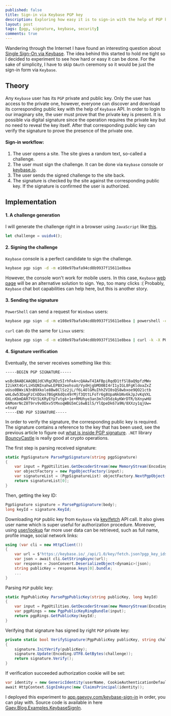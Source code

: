 ```yaml
---
published: false
title: Sign-in via Keybase PGP key
description: Exploring how easy it is to sign-in with the help of PGP key hosted by Keybase.
layout: post
tags: [pgp, signature, keybase, security]
comments: true
---
```


Wandering through the Internet I have found an interesting question about [Single Sign-On via Keybase](https://github.com/keybase/keybase-issues/issues/1767). The idea behind this started to hold me tight so I decided to experiment to see how hard or easy it can be done. For the sake of simplicity, I have to skip `OAuth` ceremony so it would be just the sign-in form via `Keybase`.

## Theory

Any `Keybase` user has its `PGP` private and public key. Only the user has access to the private one, however, everyone can discover and download its corresponding public key with the help of `Keybase` API. In order to login to our imaginary site, the user must prove that the private key is present. It is possible via digital signature since the operation requires the private key but no need to reveal the key itself. After that corresponding public key can verify the signature to prove the presence of the private one.

#### Sign-in workflow:
1. The user opens a site. The site gives a random text, so-called a challenge.
2. The user must sign the challenge. It can be done via `Keybase` console or [keybase.io](https://keybase.io/).
3. The user sends the signed challenge to the site back.
4. The signature is checked by the site against the corresponding public key. If the signature is confirmed the user is authorized.

## Implementation

#### 1. A challenge generation

I will generate the challenge right in a browser using `JavaScript` like [this](https://stackoverflow.com/a/2117523).

```javascript
let challenge = uuidv4();
```

#### 2. Signing the challenge

`Keybase` console is a perfect candidate to sign the challenge. 

```bash
keybase pgp sign -d -m e108e97bafa94cd8b9937f15611e8bea
```

However, the console won't work for mobile users. In this case, `Keybase` [web page](https://keybase.io/sign) will be an alternative solution to sign. Yep, too many clicks :( Probably, `Keybase` chat bot capabilities can help here, but this is another story.

#### 3. Sending the signature

`PowerShell` can send a request for `Windows` users:

```bash
keybase pgp sign -d -m e108e97bafa94cd8b9937f15611e8bea | powershell -command "Invoke-WebRequest -Uri https://app.gaevoy.com/keybase-sign-in/session/e108e97bafa94cd8b9937f15611e8bea -Method PUT -Headers @{'Content-Type' = 'application/json'} -Body $(@($Input) -join \"`n\")"
```

`curl` can do the same for `Linux` users:

```bash
keybase pgp sign -d -m e108e97bafa94cd8b9937f15611e8bea | curl -k -X PUT --header "Content-Type: application/json" --data-binary @- https://app.gaevoy.com/keybase-sign-in/session/e108e97bafa94cd8b9937f15611e8bea
```

#### 4. Signature verification

Eventually, the server receives something like this:

```
-----BEGIN PGP SIGNATURE-----

wsBcBAABCAAQBQJdCVRgCRDz5IrhFeA+cQAAwT4IAFBpiRqdD1tfSlBaQ9pfzMWv
I2ikKt4GrLiHSQNInahwLEPBX2eohsuU/VydHjgbMO0BI4rI1yIGL8FgKldoaZxZ
oUso0BWxiN3nB9Xkole8Bw8ClSz2jL/f6L4OlGMuIhhZVI0sQS8wbxoe9QO21ctb
wmLdw53DagFzCnDDas7BGgK6dQs49rMjf3QttLFoTr6g8UpaNkbNv6kJpJvKqVXL
OXLnKbmDAR7YGt5LKRyEYpTvtgk+1e+RMUhye3an3m7cO5dzAyKWrDTR/bXnywHU
OAMomrNcZ8T9rv9v0Dxv5tMxoqWBG5mCi6wB1lS/YlQpeDk67a9N/8XXzy1qjUw=
=tnaV
-----END PGP SIGNATURE-----
```

In order to verify the signature, the corresponding public key is required. The signature contains a reference to the key that has been used, see the previous article to figure out [what is inside PGP signature](/2019/05/10/pgp-signature.html). `.NET` library [BouncyCastle](https://www.nuget.org/packages/BouncyCastle) is really good at crypto operations. 

The first step is parsing received signature:

```c#
static PgpSignature ParsePgpSignature(string pgpSignature)
{
    var input = PgpUtilities.GetDecoderStream(new MemoryStream(Encoding.UTF8.GetBytes(pgpSignature)));
    var objectFactory = new PgpObjectFactory(input);
    var signatureList = (PgpSignatureList) objectFactory.NextPgpObject();
    return signatureList[0];
}
```

Then, getting the key ID:

```c#
PgpSignature signature = ParsePgpSignature(body);
long keyId = signature.KeyId;
```

Downloading `PGP` public key from `Keybase` via [key/fetch](https://keybase.io/docs/api/1.0/call/key/fetch) API call. It also gives user name which is super useful for authorization procedure. Moreover, using [user/lookup](https://keybase.io/docs/api/1.0/call/user/lookup) far more user data can be retrieved, such as full name, profile image, social network links:

```c#
using (var cli = new HttpClient())
{
    var url = $"https://keybase.io/_/api/1.0/key/fetch.json?pgp_key_ids={keyId:x8}";
    var json = await cli.GetStringAsync(url);
    var response = JsonConvert.DeserializeObject<dynamic>(json);
    string publicKey = response.keys[0].bundle;
    ...
}
```

Parsing `PGP` public key:

```c#
static PgpPublicKey ParsePgpPublicKey(string publicKey, long keyId)
{
    var input = PgpUtilities.GetDecoderStream(new MemoryStream(Encoding.UTF8.GetBytes(publicKey)));
    var pgpRings = new PgpPublicKeyRingBundle(input);
    return pgpRings.GetPublicKey(keyId);
}
```

Verifying that signature has signed by right `PGP` private key:

```c#
private static bool VerifySignature(PgpPublicKey publicKey, string challenge, PgpSignature signature)
{
    signature.InitVerify(publicKey);
    signature.Update(Encoding.UTF8.GetBytes(challenge));
    return signature.Verify();
}
```

If verification succeeded authorization cookie will be set:

```c#
var identity = new GenericIdentity(userName, CookieAuthenticationDefaults.AuthenticationScheme);
await HttpContext.SignInAsync(new ClaimsPrincipal(identity));
```

I deployed this experiment to [app.gaevoy.com/keybase-sign-in](https://app.gaevoy.com/keybase-sign-in/) in order, you can play with. Source code is available in here [Gaev.Blog.Examples.KeybaseSignIn](https://github.com/gaevoy/Gaev.Blog.Examples/tree/2.0.0/Gaev.Blog.Examples.KeybaseSignIn).

